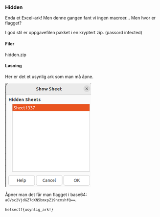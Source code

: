 ### Hidden
Enda et Excel-ark! Men denne gangen fant vi ingen macroer... Men hvor er flagget?

I god stil er oppgavefilen pakket i en kryptert zip. (passord infected)

#### Filer
hidden.zip

#### Løsning
Her er det et usynlig ark som man må åpne.

![hidden](hidden.png)

Åpner man det får man flagget i base64: `aGVsc2VjdGZ7dXN5bmxpZ19hcmshfQ==`.

`helsectf{usynlig_ark!}`